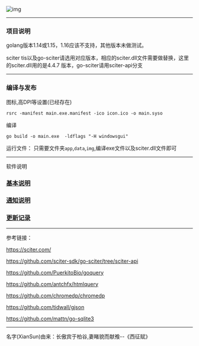 ![img](https://imgur.com/ErJvIyz.png)

---
### 项目说明

golang版本1.14或1.15，1.16应该不支持，其他版本未做测试。

sciter tis以及go-sciter请选用对应版本，相应的sciter.dll文件需要做替换，这里的sciter.dll用的是4.4.7 版本，go-sciter请用sciter-api分支


---
### 编译与发布

图标,高DPI等设置(已经存在) 

`rsrc -manifest main.exe.manifest -ico icon.ico -o main.syso`


编译

 `go build -o main.exe  -ldflags "-H windowsgui"`
 

运行文件：
只需要文件夹`app`,`data`,`img`,编译exe文件以及sciter.dll文件即可

 ---
 软件说明
                      
### [基本说明](./doc/基本说明.md)

### [通知说明](./doc/通知说明.md)

### [更新记录](./doc/更新记录.md)

---

参考链接：

https://sciter.com/

https://github.com/sciter-sdk/go-sciter/tree/sciter-api

https://github.com/PuerkitoBio/goquery

https://github.com/antchfx/htmlquery

https://github.com/chromedp/chromedp

https://github.com/tidwall/gjson

https://github.com/mattn/go-sqlite3

---

名字(XianSun)由来：长傲宾于柏谷,妻睹貌而献飧--《西征赋》